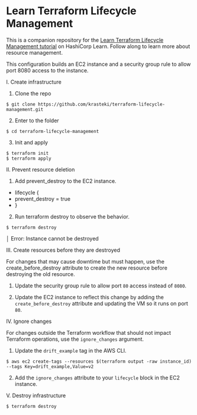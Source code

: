 # Learn Terraform Lifecycle Management

This is a companion repository for the [Learn Terraform Lifecycle Management tutorial](https://learn.hashicorp.com/tutorials/terraform/resource-lifecycle) on HashiCorp Learn. Follow along to learn more about resource management.

This configuration builds an EC2 instance and a security group rule to allow port 8080 access to the instance.

I. Create infrastructure

1. Clone the repo
```
$ git clone https://github.com/krasteki/terraform-lifecycle-management.git
```

2. Enter to the folder
```
$ cd terraform-lifecycle-management
```

3. Init and apply
```
$ terraform init
$ terraform apply
```

II. Prevent resource deletion

1. Add prevent_destroy to the EC2 instance.

+ lifecycle {
+   prevent_destroy = true
+ }

2. Run terraform destroy to observe the behavior.

```
$ terraform destroy
```

│ Error: Instance cannot be destroyed

III. Create resources before they are destroyed

For changes that may cause downtime but must happen, use the create_before_destroy attribute to create the new resource before destroying the old resource.

1. Update the security group rule to allow port `80` access instead of `8080`.

2. Update the EC2 instance to reflect this change by adding the `create_before_destroy` attribute and updating the VM so it runs on port `80`.

IV. Ignore changes

For changes outside the Terraform workflow that should not impact Terraform operations, use the `ignore_changes` argument.

1. Update the `drift_example` tag in the AWS CLI.

```
$ aws ec2 create-tags --resources $(terraform output -raw instance_id) --tags Key=drift_example,Value=v2
```

2. Add the `ignore_changes` attribute to your `lifecycle` block in the EC2 instance.

V. Destroy infrastructure

```
$ terraform destroy
```
